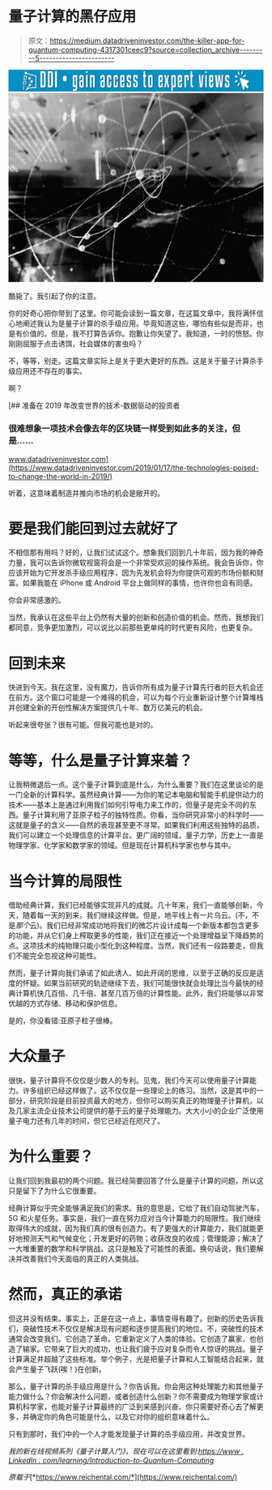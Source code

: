 # 量子计算的黑仔应用

> 原文：<https://medium.datadriveninvestor.com/the-killer-app-for-quantum-computing-4317301ceec9?source=collection_archive---------5----------------------->

[![](img/aa3b879f5490a8a4e5a0ebad2fbc720c.png)](http://www.track.datadriveninvestor.com/1B9E)![](img/0851c1d2e13ad9337717b6e4c8fab2fd.png)

酷毙了。我引起了你的注意。

你的好奇心把你带到了这里。你可能会读到一篇文章，在这篇文章中，我将满怀信心地阐述我认为是量子计算的杀手级应用。毕竟知道这些，哪怕有些似是而非，也是有价值的。但是，我不打算告诉你。抱歉让你失望了。我知道，一时的愤怒。你刚刚屈服于点击诱饵，社会媒体的害虫吗？

不，等等，别走。这篇文章实际上是关于更大更好的东西。这是关于量子计算杀手级应用还不存在的事实。

啊？

[](https://www.datadriveninvestor.com/2019/01/17/the-technologies-poised-to-change-the-world-in-2019/) [## 准备在 2019 年改变世界的技术-数据驱动的投资者

### 很难想象一项技术会像去年的区块链一样受到如此多的关注，但是……

www.datadriveninvestor.com](https://www.datadriveninvestor.com/2019/01/17/the-technologies-poised-to-change-the-world-in-2019/) 

听着，这意味着制造并推向市场的机会是敞开的。

# 要是我们能回到过去就好了

不相信那有用吗？好的，让我们试试这个。想象我们回到几十年前，因为我的神奇力量，我可以告诉你微软视窗将会是一个非常受欢迎的操作系统。我会告诉你，你应该开始为它开发杀手级应用程序，因为先发机会将为你提供可观的市场份额和财富。如果我能在 iPhone 或 Android 平台上做同样的事情，也许你也会有同感。

你会非常感激的。

当然，我承认在这些平台上仍然有大量的创新和创造价值的机会。然而，我想我们都同意，竞争更加激烈，可以说比以前那些更单纯的时代更有风险，也更复杂。

# 回到未来

快进到今天。我在这里，没有魔力，告诉你所有成为量子计算先行者的巨大机会还在前方。这个窗口可能是一个难得的机会，可以为每个行业重新设计整个计算堆栈并创建全新的开创性解决方案提供几十年、数万亿美元的机会。

听起来很夸张？很有可能。但我可能也是对的。

# 等等，什么是量子计算来着？

让我稍微退后一点。这个量子计算到底是什么，为什么重要？我们在这里谈论的是一门全新的计算科学。虽然经典计算——为你的笔记本电脑和智能手机提供动力的技术——基本上是通过利用我们如何引导电力来工作的，但量子是完全不同的东西。量子计算利用了亚原子粒子的独特性质。你看，当你研究非常小的科学时——这就是量子的含义——自然的表现甚至更不寻常。如果我们利用这些独特的品质，我们可以建立一个处理信息的计算平台。更广阔的领域，量子力学，历史上一直是物理学家、化学家和数学家的领域。但是现在计算机科学家也参与其中。

# 当今计算的局限性

借助经典计算，我们已经能够实现非凡的成就。几十年来，我们一直能够创新，今天，随着每一天的到来，我们继续这样做。但是，地平线上有一片乌云。(不，不是*那个*云)。我们已经非常成功地将我们的微芯片设计成每一个新版本都包含更多的功能，并从它们身上榨取更多的性能，我们正在接近一个处理增益呈下降趋势的点。这项技术的纯物理只能小型化到这种程度。当然，我们还有一段路要走，但我们不能完全忽视这种可能性。

然而，量子计算向我们承诺了如此诱人、如此开阔的思维，以至于正确的反应是适度的怀疑。如果当前研究的轨迹继续下去，我们可能很快就会处理比当今最快的经典计算机快几百倍、几千倍、甚至几百万倍的计算性能。此外，我们将能够以非常优越的方式存储、移动和保护信息。

是的，你没看错:亚原子粒子很棒。

# 大众量子

很快，量子计算将不仅仅是少数人的专利。见鬼，我们今天可以使用量子计算能力。许多组织已经这样做了。这不仅仅是一些理论上的练习。当然，这是其中的一部分，研究阶段是目前投资最大的地方，但你可以购买真正的物理量子计算机，以及几家主流企业技术公司提供的基于云的量子处理能力。大大小小的企业广泛使用量子电力还有几年的时间，但它已经近在咫尺了。

# 为什么重要？

让我们回到我最初的两个问题。我已经简要回答了什么是量子计算的问题，所以这只是留下了为什么它很重要。

经典计算似乎完全能够满足我们的需求。我的意思是，它给了我们自动驾驶汽车，5G 和火星任务。事实是，我们一直在努力应对当今计算能力的局限性。我们继续取得伟大的成就，因为我们真的很有创造力。有了更强大的计算能力，我们就能更好地预测天气和气候变化；开发更好的药物；收获改良的收成；管理能源；解决了一大堆重要的数学和科学挑战。这只是触及了可能性的表面。换句话说，我们要解决并改善我们今天面临的真正的人类挑战。

# 然而，真正的承诺

但这并没有结束。事实上，正是在这一点上，事情变得有趣了。创新的历史告诉我们，突破性技术不仅仅是解决现有问题和逐步提高我们的地位。不，突破性的技术通常会改变我们。它创造了革命。它重新定义了人类的体验。它创造了赢家，也创造了输家。它带来了巨大的成功，也让我们疲于应对复杂而令人惊讶的挑战。量子计算满足并超越了这些标准。举个例子，光是把量子计算和人工智能结合起来，就会产生量子飞跃(唉！)在创新。

那么，量子计算的杀手级应用是什么？你告诉我。你会用这种处理能力和其他量子能力做什么？你会解决什么问题，或者创造什么创新？你不需要成为物理学家或计算机科学家，也能对量子计算最终的广泛到来感到兴奋。你只需要好奇心去了解更多，并确定你的角色可能是什么，以及它对你的组织意味着什么。

只有到那时，我们中的一个人才能发现量子计算的杀手级应用，并改变世界。

*我的新在线视频系列《量子计算入门》，现在可以在这里看到:*[*https://www . LinkedIn . com/learning/Introduction-to-Quantum-Computing*](https://www.linkedin.com/learning/introduction-to-quantum-computing)

*原载于*[*https://www.reichental.com/*](https://www.reichental.com/)